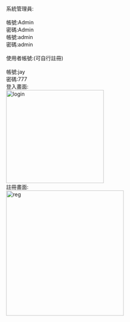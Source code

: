 

系統管理員:
<br><br>
帳號:Admin
<br>
密碼:Admin
<br>
帳號:admin
<br>
密碼:admin
<br><br>
使用者帳號:(可自行註冊)
<br><br>
帳號:jay
<br>
密碼:777
<br>
登入畫面:
<br>
<img width="264" height="252" alt="login" src="https://github.com/user-attachments/assets/0bca1a87-a792-464e-bfe1-80f85a616d0e" />
<br>
註冊畫面:
<br>
<img width="318" height="339" alt="reg" src="https://github.com/user-attachments/assets/0e4612ef-fd60-4872-9445-0c618056f7c8" />
<br>


